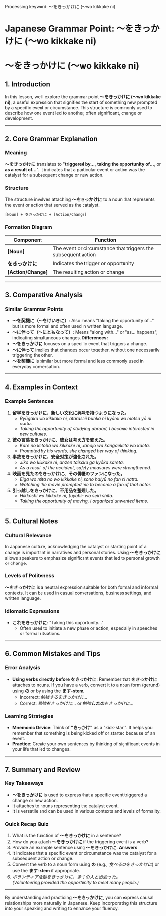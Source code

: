 Processing keyword: ～をきっかけに (〜wo kikkake ni)
# Japanese Grammar Point: ～をきっかけに (〜wo kikkake ni)
# ～をきっかけに (〜wo kikkake ni)
## 1. Introduction
In this lesson, we'll explore the grammar point **～をきっかけに (〜wo kikkake ni)**, a useful expression that signifies the start of something new prompted by a specific event or circumstance. This structure is commonly used to describe how one event led to another, often significant, change or development.

---
## 2. Core Grammar Explanation
### Meaning
**～をきっかけに** translates to "**triggered by...**, **taking the opportunity of...**, or **as a result of...**". It indicates that a particular event or action was the catalyst for a subsequent change or new action.
### Structure
The structure involves attaching **～をきっかけに** to a noun that represents the event or action that served as the catalyst.
```
[Noun] + をきっかけに + [Action/Change]
```
### Formation Diagram
| Component            | Function                                                      |
|----------------------|---------------------------------------------------------------|
| **[Noun]**           | The event or circumstance that triggers the subsequent action |
| **をきっかけに**    | Indicates the trigger or opportunity                            |
| **[Action/Change]**  | The resulting action or change                                |
---
## 3. Comparative Analysis
### Similar Grammar Points
- **～を契機に（〜をけいきに）**: Also means "taking the opportunity of..." but is more formal and often used in written language.
- **～に伴って（〜にともなって）**: Means "along with..." or "as... happens", indicating simultaneous changes.
**Differences:**
- **～をきっかけに** focuses on a specific event that triggers a change.
- **～に伴って** implies that changes occur together, without one necessarily triggering the other.
- **～を契機に** is similar but more formal and less commonly used in everyday conversation.
---
## 4. Examples in Context
### Example Sentences
1. **留学をきっかけに、新しい文化に興味を持つようになった。**
   - *Ryūgaku wo kikkake ni, atarashii bunka ni kyōmi wo motsu yō ni natta.*
   - *Taking the opportunity of studying abroad, I became interested in new cultures.*
2. **彼の言葉をきっかけに、彼女は考え方を変えた。**
   - *Kare no kotoba wo kikkake ni, kanojo wa kangaekata wo kaeta.*
   - *Prompted by his words, she changed her way of thinking.*
3. **事故をきっかけに、安全対策が強化された。**
   - *Jiko wo kikkake ni, anzen taisaku ga kyōka sareta.*
   - *As a result of the accident, safety measures were strengthened.*
4. **映画を見たのをきっかけに、その俳優のファンになった。**
   - *Eiga wo mita no wo kikkake ni, sono haiyū no fan ni natta.*
   - *Watching the movie prompted me to become a fan of that actor.*
5. **引っ越しをきっかけに、不用品を整理した。**
   - *Hikkoshi wo kikkake ni, fuyōhin wo seiri shita.*
   - *Taking the opportunity of moving, I organized unwanted items.*
---
## 5. Cultural Notes
### Cultural Relevance
In Japanese culture, acknowledging the catalyst or starting point of a change is important in narratives and personal stories. Using **～をきっかけに** allows speakers to emphasize significant events that led to personal growth or change.
### Levels of Politeness
**～をきっかけに** is a neutral expression suitable for both formal and informal contexts. It can be used in casual conversations, business settings, and written language.
### Idiomatic Expressions
- **これをきっかけに**: "Taking this opportunity..."
  - Often used to initiate a new phase or action, especially in speeches or formal situations.
---
## 6. Common Mistakes and Tips
### Error Analysis
- **Using verbs directly before をきっかけに**: Remember that **をきっかけに** attaches to nouns. If you have a verb, convert it to a noun form (gerund) using **の** or by using the **ます-stem**.
  - Incorrect: *勉強するをきっかけに...*
  - Correct: *勉強**を**きっかけに...* or *勉強**したの**をきっかけに...*
### Learning Strategies
- **Mnemonic Device**: Think of **"きっかけ"** as a "kick-start". It helps you remember that something is being kicked off or started because of an event.
- **Practice**: Create your own sentences by thinking of significant events in your life that led to changes.
---
## 7. Summary and Review
### Key Takeaways
- **～をきっかけに** is used to express that a specific event triggered a change or new action.
- It attaches to nouns representing the catalyst event.
- It is versatile and can be used in various contexts and levels of formality.
### Quick Recap Quiz
1. What is the function of **～をきっかけに** in a sentence?
2. How do you attach **～をきっかけに** if the triggering event is a verb?
3. Provide an example sentence using **～をきっかけに**.
**Answers**
1. It indicates that a specific event or circumstance was the catalyst for a subsequent action or change.
2. Convert the verb to a noun form using **の** (e.g., *食べるのをきっかけに*) or use the **ます-stem** if appropriate.
3. *ボランティア活動をきっかけに、多くの人と出会った。*  
   *(Volunteering provided the opportunity to meet many people.)*
---
By understanding and practicing **～をきっかけに**, you can express causal relationships more naturally in Japanese. Keep incorporating this structure into your speaking and writing to enhance your fluency.
